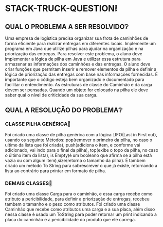 # STACK-TRUCK-QUESTION:grey_exclamation:
## QUAL O PROBLEMA A SER RESOLVIDO:grey_question:
Uma empresa de logística precisa organizar sua frota de caminhões de forma eficiente
para realizar entregas em diferentes locais. Implemente um programa em Java que
utilize pilhas para ajudar na organização e na priorização das entregas.
Para resolver este problema, o aluno deve implementar a lógica de pilha em Java e
utilizar essa estrutura para armazenar as informações dos caminhões e das entregas. O
aluno deve criar funções que permitam inserir e remover elementos da pilha e definir a
lógica de priorização das entregas com base nas informações fornecidas. É importante
que o código esteja bem organizado e documentado para facilitar o entendimento. As
estruturas de classe do Caminhão e da carga devem ser pensadas. Quando um objeto
for colocado na pilha ele deve saber qual o nível de criticidade da sua carga.

## QUAL A RESOLUÇÃO DO PROBLEMA:grey_question:
### CLASSE PILHA GENÉRICA:speech_balloon:

Foi criado uma classe de pilha genérica com a lógica LIFO(Last in First out), usando os seguinte Métodos: pop(remover o primeiro da pilha, no caso o ultimo da lista que foi criada), push(adiciona o item, e conforme vai adicionado, vai indo para o final da pilha), top(exibe o topo da pilha, no caso o último item da lista), is Empty(é um booleano que afirma se a pilha está vazia ou com algum item),size(retorna o tamanho da pilha). É tambem criado um metodo To String para sobrescrever o que já existe, retornando a lista ao contrário para printar em formato de pilha.

### DEMAIS CLASSES:speech_balloon:

Foi criado uma classe Carga para o caminhão, e essa carga recebe como atributo a pericibilidade, para definir a priorização de entregas, recebeu tambem o tamanho e o peso como atributos.
Foi criado uma classe Caminhão que recebe como atributos uma carga e a sua placa, além disso nessa classe é usado um ToString para poder retornar um print indicando a placa do caminhão e a pericibilidade do produto que ele carrega.
